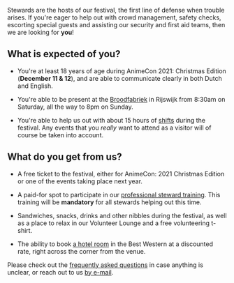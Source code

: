 Stewards are the hosts of our festival, the first line of defense when trouble arises. If you're
eager to help out with crowd management, safety checks, escorting special guests and assisting our
security and first aid teams, then we are looking for **you**!

## What is expected of you?

  * You're at least 18 years of age during AnimeCon 2021: Christmas Edition (**December 11 & 12**),
    and are able to communicate clearly in both Dutch and English.

  * You're able to be present at the [Broodfabriek](https://de-broodfabriek.nl/) in Rijswijk from
    8:30am on Saturday, all the way to 8pm on Sunday.
  
  * You're able to help us out with about 15 hours of [shifts](schedule.html) during the festival.
    Any events that you _really_ want to attend as a visitor will of course be taken into account.

## What do you get from us?

  * A free ticket to the festival, either for AnimeCon: 2021 Christmas Edition or one of the events
    taking place next year.

  * A paid-for spot to participate in our [professional steward training](training.html). This
    training will be **mandatory** for all stewards helping out this time.

  * Sandwiches, snacks, drinks and other nibbles during the festival, as well as a place to relax in
    our Volunteer Lounge and a free volunteering t-shirt.

  * The ability to book [a hotel room](hotels.html) in the Best Western at a discounted rate, right
    across the corner from the venue.

Please check out the [frequently asked questions](faq.html) in case anything is unclear, or reach
out to us [by e-mail](mailto:security@animecon.nl).

[1]: /registration-button
